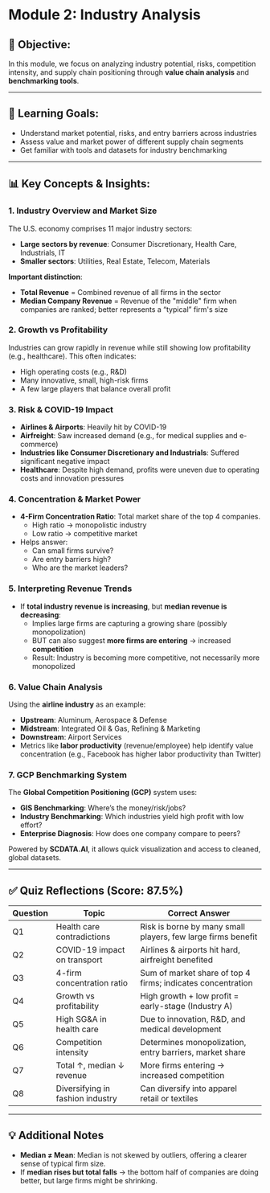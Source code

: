 # Module 2: Industry Analysis

## 🎯 Objective:
In this module, we focus on analyzing industry potential, risks, competition intensity, and supply chain positioning through **value chain analysis** and **benchmarking tools**.

---

## 🧠 Learning Goals:
- Understand market potential, risks, and entry barriers across industries  
- Assess value and market power of different supply chain segments  
- Get familiar with tools and datasets for industry benchmarking  

---

## 📊 Key Concepts & Insights:

### 1. Industry Overview and Market Size
The U.S. economy comprises 11 major industry sectors:
- **Large sectors by revenue**: Consumer Discretionary, Health Care, Industrials, IT  
- **Smaller sectors**: Utilities, Real Estate, Telecom, Materials  

**Important distinction**:
- **Total Revenue** = Combined revenue of all firms in the sector  
- **Median Company Revenue** = Revenue of the "middle" firm when companies are ranked; better represents a “typical” firm's size

### 2. Growth vs Profitability
Industries can grow rapidly in revenue while still showing low profitability (e.g., healthcare). This often indicates:
- High operating costs (e.g., R&D)
- Many innovative, small, high-risk firms
- A few large players that balance overall profit

### 3. Risk & COVID-19 Impact
- **Airlines & Airports**: Heavily hit by COVID-19  
- **Airfreight**: Saw increased demand (e.g., for medical supplies and e-commerce)  
- **Industries like Consumer Discretionary and Industrials**: Suffered significant negative impact  
- **Healthcare**: Despite high demand, profits were uneven due to operating costs and innovation pressures

### 4. Concentration & Market Power
- **4-Firm Concentration Ratio**: Total market share of the top 4 companies.  
  - High ratio → monopolistic industry  
  - Low ratio → competitive market  
- Helps answer:
  - Can small firms survive?
  - Are entry barriers high?
  - Who are the market leaders?

### 5. Interpreting Revenue Trends
- If **total industry revenue is increasing**, but **median revenue is decreasing**:
  - Implies large firms are capturing a growing share (possibly monopolization)
  - BUT can also suggest **more firms are entering** → increased **competition**  
  - Result: Industry is becoming more competitive, not necessarily more monopolized

### 6. Value Chain Analysis
Using the **airline industry** as an example:
- **Upstream**: Aluminum, Aerospace & Defense  
- **Midstream**: Integrated Oil & Gas, Refining & Marketing  
- **Downstream**: Airport Services  
- Metrics like **labor productivity** (revenue/employee) help identify value concentration (e.g., Facebook has higher labor productivity than Twitter)

### 7. GCP Benchmarking System
The **Global Competition Positioning (GCP)** system uses:
- **GIS Benchmarking**: Where’s the money/risk/jobs?  
- **Industry Benchmarking**: Which industries yield high profit with low effort?  
- **Enterprise Diagnosis**: How does one company compare to peers?

Powered by **SCDATA.AI**, it allows quick visualization and access to cleaned, global datasets.

---

## ✅ Quiz Reflections (Score: 87.5%)

| Question | Topic | Correct Answer |
|---------|-------|----------------|
| Q1 | Health care contradictions | Risk is borne by many small players, few large firms benefit |
| Q2 | COVID-19 impact on transport | Airlines & airports hit hard, airfreight benefited |
| Q3 | 4-firm concentration ratio | Sum of market share of top 4 firms; indicates concentration |
| Q4 | Growth vs profitability | High growth + low profit = early-stage (Industry A) |
| Q5 | High SG&A in health care | Due to innovation, R&D, and medical development |
| Q6 | Competition intensity | Determines monopolization, entry barriers, market share |
| Q7 | Total ↑, median ↓ revenue | More firms entering → increased competition |
| Q8 | Diversifying in fashion industry | Can diversify into apparel retail or textiles |

---

## 💡 Additional Notes

- **Median ≠ Mean**: Median is not skewed by outliers, offering a clearer sense of typical firm size.  
- If **median rises but total falls** → the bottom half of companies are doing better, but large firms might be shrinking.